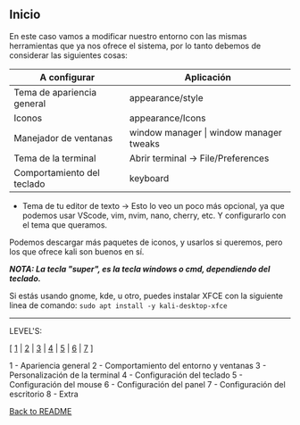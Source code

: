 ## Inicio

En este caso vamos a modificar nuestro entorno con las mismas herramientas que ya nos ofrece el sistema, por lo tanto debemos de considerar las siguientes cosas:


| A configurar               | Aplicación                              |
| -------------------------- | --------------------------------------- |
| Tema de apariencia general | appearance/style                        |
| Iconos                     | appearance/Icons                        |
| Manejador de ventanas      | window manager \| window manager tweaks |
| Tema de la terminal        | Abrir terminal -> File/Preferences      |
| Comportamiento del teclado | keyboard                                |



- Tema de tu editor de texto -> Esto lo veo un poco más opcional, ya que podemos usar VScode, vim, nvim, nano, cherry, etc. Y configurarlo con el tema que queramos.

Podemos descargar más paquetes de iconos, y usarlos si queremos, pero los que ofrece kali son buenos en sí.

***NOTA: La tecla "super", es la tecla windows o cmd, dependiendo del teclado.***

Si estás usando gnome, kde, u otro, puedes instalar XFCE con la siguiente linea de comando:
`sudo apt install -y kali-desktop-xfce`

---

LEVEL'S:

[ [1](LEVELS/Appearance.md) | [2](LEVELS/Windows.md) | [3](LEVELS/Terminal.md) | [4](LEVELS/Keyboard.md) 
| [5](LEVELS/Mouse.md) | [6](LEVELS/Panel.md) | [7](LEVELS/Desktop.md) ]

1 - Apariencia general
2 - Comportamiento del entorno y ventanas
3 - Personalización de la terminal
4 - Configuración del teclado
5 - Configuración del mouse
6 - Configuración del panel
7 - Configuración del escritorio
8 - Extra

[Back to README](README.md)
